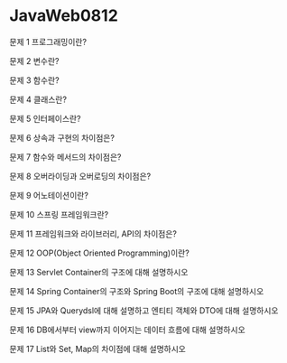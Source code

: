# JavaWeb0812


문제 1
프로그래밍이란?

문제 2
변수란?

문제 3
함수란?

문제 4
클래스란?

문제 5
인터페이스란?

문제 6
상속과 구현의 차이점은?

문제 7
함수와 메서드의 차이점은?

문제 8
오버라이딩과 오버로딩의 차이점은?

문제 9
어노테이션이란?

문제 10
스프링 프레임워크란?

문제 11
프레임워크와 라이브러리, API의 차이점은?

문제 12
OOP(Object Oriented Programming)이란?

문제 13
Servlet Container의 구조에 대해 설명하시오

문제 14
Spring Container의 구조와 Spring Boot의 구조에 대해 설명하시오 

문제 15
JPA와 Querydsl에 대해 설명하고 엔티티 객체와 DTO에 대해 설명하시오

문제 16
DB에서부터 view까지 이어지는 데이터 흐름에 대해 설명하시오

문제 17
List와 Set, Map의 차이점에 대해 설명하시오
